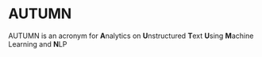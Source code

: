 # AUTUMN

AUTUMN is an acronym for **A**nalytics on **U**nstructured **T**ext **U**sing **M**achine Learning and **N**LP
